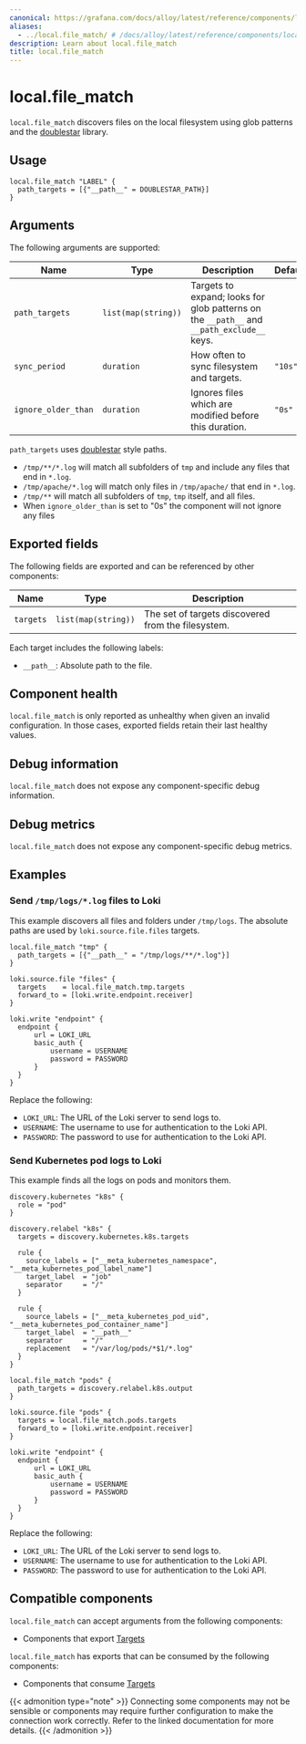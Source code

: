 ```yaml
---
canonical: https://grafana.com/docs/alloy/latest/reference/components/local/local.file_match/
aliases:
  - ../local.file_match/ # /docs/alloy/latest/reference/components/local.file_match/
description: Learn about local.file_match
title: local.file_match
---
```


# local.file_match

`local.file_match` discovers files on the local filesystem using glob patterns and the [doublestar][] library.

[doublestar]: https://github.com/bmatcuk/doublestar

## Usage

```alloy
local.file_match "LABEL" {
  path_targets = [{"__path__" = DOUBLESTAR_PATH}]
}
```

## Arguments

The following arguments are supported:

Name                | Type                | Description                                                                                | Default | Required
---------------     | ------------------- | ------------------------------------------------------------------------------------------ |---------| --------
`path_targets`      | `list(map(string))` | Targets to expand; looks for glob patterns on the  `__path__` and `__path_exclude__` keys. |         | yes
`sync_period`       | `duration`          | How often to sync filesystem and targets.                                                  | `"10s"` | no
`ignore_older_than` | `duration`          | Ignores files which are modified before this duration.                                     |  `"0s"` | no

`path_targets` uses [doublestar][] style paths.
* `/tmp/**/*.log` will match all subfolders of `tmp` and include any files that end in `*.log`.
* `/tmp/apache/*.log` will match only files in `/tmp/apache/` that end in `*.log`.
* `/tmp/**` will match all subfolders of `tmp`, `tmp` itself, and all files.
* When `ignore_older_than` is set to "0s" the component will not ignore any files


## Exported fields

The following fields are exported and can be referenced by other components:

Name      | Type                | Description
----------|---------------------|---------------------------------------------------
`targets` | `list(map(string))` | The set of targets discovered from the filesystem.

Each target includes the following labels:

* `__path__`: Absolute path to the file.

## Component health

`local.file_match` is only reported as unhealthy when given an invalid configuration.
In those cases, exported fields retain their last healthy values.

## Debug information

`local.file_match` does not expose any component-specific debug information.

## Debug metrics

`local.file_match` does not expose any component-specific debug metrics.

## Examples

### Send `/tmp/logs/*.log` files to Loki

This example discovers all files and folders under `/tmp/logs`.
The absolute paths are used by `loki.source.file.files` targets.

```alloy
local.file_match "tmp" {
  path_targets = [{"__path__" = "/tmp/logs/**/*.log"}]
}

loki.source.file "files" {
  targets    = local.file_match.tmp.targets
  forward_to = [loki.write.endpoint.receiver]
}

loki.write "endpoint" {
  endpoint {
      url = LOKI_URL
      basic_auth {
          username = USERNAME
          password = PASSWORD
      }
  }
}
```
Replace the following:
  - `LOKI_URL`: The URL of the Loki server to send logs to.
  - `USERNAME`: The username to use for authentication to the Loki API.
  - `PASSWORD`: The password to use for authentication to the Loki API.

### Send Kubernetes pod logs to Loki

This example finds all the logs on pods and monitors them.

```alloy
discovery.kubernetes "k8s" {
  role = "pod"
}

discovery.relabel "k8s" {
  targets = discovery.kubernetes.k8s.targets

  rule {
    source_labels = ["__meta_kubernetes_namespace", "__meta_kubernetes_pod_label_name"]
    target_label  = "job"
    separator     = "/"
  }

  rule {
    source_labels = ["__meta_kubernetes_pod_uid", "__meta_kubernetes_pod_container_name"]
    target_label  = "__path__"
    separator     = "/"
    replacement   = "/var/log/pods/*$1/*.log"
  }
}

local.file_match "pods" {
  path_targets = discovery.relabel.k8s.output
}

loki.source.file "pods" {
  targets = local.file_match.pods.targets
  forward_to = [loki.write.endpoint.receiver]
}

loki.write "endpoint" {
  endpoint {
      url = LOKI_URL
      basic_auth {
          username = USERNAME
          password = PASSWORD
      }
  }
}
```
Replace the following:
  - `LOKI_URL`: The URL of the Loki server to send logs to.
  - `USERNAME`: The username to use for authentication to the Loki API.
  - `PASSWORD`: The password to use for authentication to the Loki API.

<!-- START GENERATED COMPATIBLE COMPONENTS -->

## Compatible components

`local.file_match` can accept arguments from the following components:

- Components that export [Targets](../../../compatibility/#targets-exporters)

`local.file_match` has exports that can be consumed by the following components:

- Components that consume [Targets](../../../compatibility/#targets-consumers)

{{< admonition type="note" >}}
Connecting some components may not be sensible or components may require further configuration to make the connection work correctly.
Refer to the linked documentation for more details.
{{< /admonition >}}

<!-- END GENERATED COMPATIBLE COMPONENTS -->
